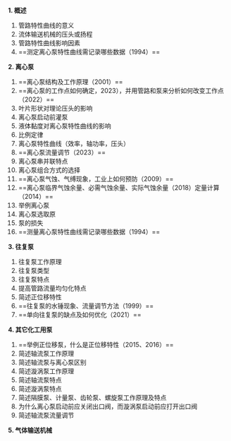 **1. 概述**

1. 管路特性曲线的意义
2. 流体输送机械的压头或扬程
3. 管路特性曲线影响因素
4. ==测定离心泵特性曲线需记录哪些数据（1994）==

**2. 离心泵**

1. ==离心泵结构及工作原理（2001）==
2. ==离心泵的工作点如何确定，2023），并用管路和泵来分析如何改变工作点（2022）==
3. 叶片形状对理论压头的影响
4. 离心泵启动前灌泵
5. 液体黏度对离心泵特性曲线的影响
6. 比例定律
7. 离心泵特性曲线（效率，轴功率，压头）
8. ==离心泵流量调节（2023）==
9. 离心泵串并联特点
10. 离心泵组合方式的选择
11. ==离心泵气蚀、气缚现象，工业上如何预防（2009）==
12. ==离心泵临界气蚀余量、必需气蚀余量、实际气蚀余量（2018）定量计算（2014）==
13. 举例离心泵
14. 离心泵选取原
15. 泵的损失
16. ==测量离心泵特性曲线需记录哪些数据（1994）==

**3. 往复泵**

1. 往复泵工作原理
2. 往复泵类型
3. 往复泵特点
4. 提高管路流量均匀化特点
5. 简述正位移特性
6. ==往复泵的水锤现象、流量调节方法（1999）==
7. ==单向往复泵的缺点及如何优化（2021）==

**4. 其它化工用泵**

1. ==举例正位移泵，什么是正位移特性（2015、2016）==
2. 简述轴流泵工作原理
3. 简述轴流泵与离心泵区别
4. 简述漩涡泵工作原理
5. 简述轴流泵特点
6. 简述漩涡泵特点
7. 简述隔膜泵、计量泵、齿轮泵、螺旋泵工作原理及特点
8. 为什么离心泵启动前应关闭出口阀，而漩涡泵启动前应打开出口阀
9. 简述轴流泵流量调节

**5. 气体输送机械**

